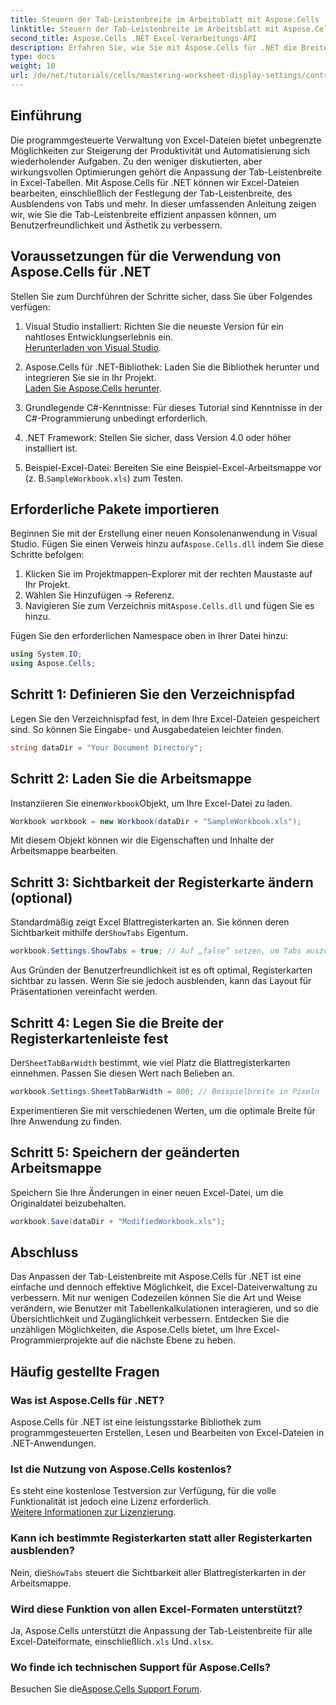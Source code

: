 ```yaml
---
title: Steuern der Tab-Leistenbreite im Arbeitsblatt mit Aspose.Cells
linktitle: Steuern der Tab-Leistenbreite im Arbeitsblatt mit Aspose.Cells
second_title: Aspose.Cells .NET Excel-Verarbeitungs-API
description: Erfahren Sie, wie Sie mit Aspose.Cells für .NET die Breite der Registerkartenleiste in Excel-Tabellen einfach anpassen und steuern können. Folgen Sie unserer Schritt-für-Schritt-Anleitung, um die Navigation und Ästhetik der Tabellenkalkulation mit benutzerdefinierten Einstellungen zu verbessern.
type: docs
weight: 10
url: /de/net/tutorials/cells/mastering-worksheet-display-settings/controlling-tab-bar-width/
---
```

## Einführung

Die programmgesteuerte Verwaltung von Excel-Dateien bietet unbegrenzte Möglichkeiten zur Steigerung der Produktivität und Automatisierung sich wiederholender Aufgaben. Zu den weniger diskutierten, aber wirkungsvollen Optimierungen gehört die Anpassung der Tab-Leistenbreite in Excel-Tabellen. Mit Aspose.Cells für .NET können wir Excel-Dateien bearbeiten, einschließlich der Festlegung der Tab-Leistenbreite, des Ausblendens von Tabs und mehr. In dieser umfassenden Anleitung zeigen wir, wie Sie die Tab-Leistenbreite effizient anpassen können, um Benutzerfreundlichkeit und Ästhetik zu verbessern.

## Voraussetzungen für die Verwendung von Aspose.Cells für .NET

Stellen Sie zum Durchführen der Schritte sicher, dass Sie über Folgendes verfügen:

1. Visual Studio installiert: Richten Sie die neueste Version für ein nahtloses Entwicklungserlebnis ein.  
   [Herunterladen von Visual Studio](https://visualstudio.microsoft.com/).

2. Aspose.Cells für .NET-Bibliothek: Laden Sie die Bibliothek herunter und integrieren Sie sie in Ihr Projekt.  
   [Laden Sie Aspose.Cells herunter](https://releases.aspose.com/cells/net/).

3. Grundlegende C#-Kenntnisse: Für dieses Tutorial sind Kenntnisse in der C#-Programmierung unbedingt erforderlich.

4. .NET Framework: Stellen Sie sicher, dass Version 4.0 oder höher installiert ist.

5.  Beispiel-Excel-Datei: Bereiten Sie eine Beispiel-Excel-Arbeitsmappe vor (z. B.`SampleWorkbook.xls`) zum Testen.

## Erforderliche Pakete importieren
 Beginnen Sie mit der Erstellung einer neuen Konsolenanwendung in Visual Studio. Fügen Sie einen Verweis hinzu auf`Aspose.Cells.dll` indem Sie diese Schritte befolgen:

1. Klicken Sie im Projektmappen-Explorer mit der rechten Maustaste auf Ihr Projekt.
2. Wählen Sie Hinzufügen → Referenz.
3.  Navigieren Sie zum Verzeichnis mit`Aspose.Cells.dll` und fügen Sie es hinzu.

Fügen Sie den erforderlichen Namespace oben in Ihrer Datei hinzu:

```csharp
using System.IO;
using Aspose.Cells;
```

## Schritt 1: Definieren Sie den Verzeichnispfad
Legen Sie den Verzeichnispfad fest, in dem Ihre Excel-Dateien gespeichert sind. So können Sie Eingabe- und Ausgabedateien leichter finden.

```csharp
string dataDir = "Your Document Directory";
```

## Schritt 2: Laden Sie die Arbeitsmappe
 Instanziieren Sie einen`Workbook`Objekt, um Ihre Excel-Datei zu laden.

```csharp
Workbook workbook = new Workbook(dataDir + "SampleWorkbook.xls");
```

Mit diesem Objekt können wir die Eigenschaften und Inhalte der Arbeitsmappe bearbeiten.

## Schritt 3: Sichtbarkeit der Registerkarte ändern (optional)
 Standardmäßig zeigt Excel Blattregisterkarten an. Sie können deren Sichtbarkeit mithilfe der`ShowTabs` Eigentum.

```csharp
workbook.Settings.ShowTabs = true; // Auf „false“ setzen, um Tabs auszublenden
```

Aus Gründen der Benutzerfreundlichkeit ist es oft optimal, Registerkarten sichtbar zu lassen. Wenn Sie sie jedoch ausblenden, kann das Layout für Präsentationen vereinfacht werden.

## Schritt 4: Legen Sie die Breite der Registerkartenleiste fest
 Der`SheetTabBarWidth` bestimmt, wie viel Platz die Blattregisterkarten einnehmen. Passen Sie diesen Wert nach Belieben an.

```csharp
workbook.Settings.SheetTabBarWidth = 800; // Beispielbreite in Pixeln
```

Experimentieren Sie mit verschiedenen Werten, um die optimale Breite für Ihre Anwendung zu finden.

## Schritt 5: Speichern der geänderten Arbeitsmappe
Speichern Sie Ihre Änderungen in einer neuen Excel-Datei, um die Originaldatei beizubehalten.

```csharp
workbook.Save(dataDir + "ModifiedWorkbook.xls");
```

## Abschluss

Das Anpassen der Tab-Leistenbreite mit Aspose.Cells für .NET ist eine einfache und dennoch effektive Möglichkeit, die Excel-Dateiverwaltung zu verbessern. Mit nur wenigen Codezeilen können Sie die Art und Weise verändern, wie Benutzer mit Tabellenkalkulationen interagieren, und so die Übersichtlichkeit und Zugänglichkeit verbessern. Entdecken Sie die unzähligen Möglichkeiten, die Aspose.Cells bietet, um Ihre Excel-Programmierprojekte auf die nächste Ebene zu heben.

## Häufig gestellte Fragen

### Was ist Aspose.Cells für .NET?
Aspose.Cells für .NET ist eine leistungsstarke Bibliothek zum programmgesteuerten Erstellen, Lesen und Bearbeiten von Excel-Dateien in .NET-Anwendungen.

### Ist die Nutzung von Aspose.Cells kostenlos?
Es steht eine kostenlose Testversion zur Verfügung, für die volle Funktionalität ist jedoch eine Lizenz erforderlich.  
[Weitere Informationen zur Lizenzierung](https://purchase.aspose.com/buy).

### Kann ich bestimmte Registerkarten statt aller Registerkarten ausblenden?
 Nein, die`ShowTabs` steuert die Sichtbarkeit aller Blattregisterkarten in der Arbeitsmappe.

### Wird diese Funktion von allen Excel-Formaten unterstützt?
 Ja, Aspose.Cells unterstützt die Anpassung der Tab-Leistenbreite für alle Excel-Dateiformate, einschließlich`.xls` Und`.xlsx`.

### Wo finde ich technischen Support für Aspose.Cells?
 Besuchen Sie die[Aspose.Cells Support Forum](https://forum.aspose.com/c/cells/9).